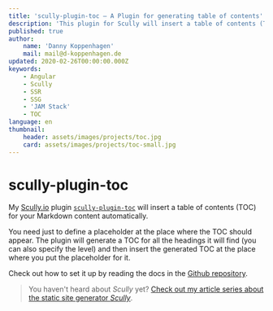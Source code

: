 ```yaml
---
title: 'scully-plugin-toc — A Plugin for generating table of contents'
description: 'This plugin for Scully will insert a table of contents (TOC) for your Markdown content automatically'
published: true
author:
    name: 'Danny Koppenhagen'
    mail: mail@d-koppenhagen.de
updated: 2020-02-26T00:00:00.000Z
keywords:
    - Angular
    - Scully
    - SSR
    - SSG
    - 'JAM Stack'
    - TOC
language: en
thumbnail:
    header: assets/images/projects/toc.jpg
    card: assets/images/projects/toc-small.jpg
---
```

# scully-plugin-toc

My [Scully.io](https://scully.io) plugin [`scully-plugin-toc`](https://www.npmjs.com/package/scully-plugin-toc) will insert a table of contents (TOC) for your Markdown content automatically.

You need just to define a placeholder at the place where the TOC should appear.
The plugin will generate a TOC for all the headings it will find (you can also specify the level) and then insert the generated TOC at the place where you put the placeholder for it.

Check out how to set it up by reading the docs in the [Github repository](https://github.com/d-koppenhagen/scully-plugin-toc).

> You haven't heard about _Scully_ yet? [Check out my article series about the static site generator _Scully_](/blog/2020-01-angular-scully).